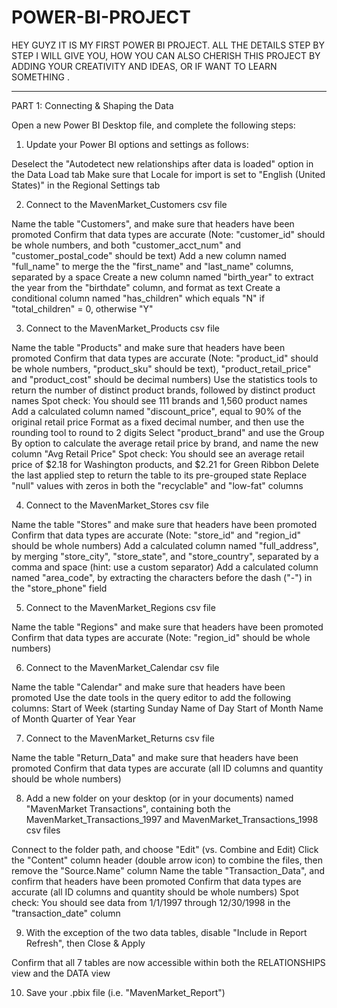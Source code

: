 # POWER-BI-PROJECT
HEY GUYZ IT IS MY FIRST POWER BI PROJECT.
ALL THE DETAILS STEP BY STEP I WILL GIVE YOU,
HOW YOU CAN ALSO CHERISH THIS PROJECT BY ADDING YOUR CREATIVITY AND IDEAS, OR IF WANT TO LEARN SOMETHING .

----------------------------------------------------------------------------------------------------------------------------------------------------------------------------------------------

PART 1: Connecting & Shaping the Data



Open a new Power BI Desktop file, and complete the following steps:


1) Update your Power BI options and settings as follows: 

Deselect the "Autodetect new relationships after data is loaded" option in the Data Load tab
Make sure that Locale for import is set to "English (United States)" in the Regional Settings tab


2) Connect to the MavenMarket_Customers csv file

Name the table "Customers", and make sure that headers have been promoted
Confirm that data types are accurate (Note: "customer_id" should be whole numbers, and both "customer_acct_num" and "customer_postal_code" should be text)
Add a new column named "full_name" to merge the the "first_name" and "last_name" columns, separated by a space
Create a new column named "birth_year" to extract the year from the "birthdate" column, and format as text
Create a conditional column named "has_children" which equals "N" if "total_children" = 0, otherwise "Y"



3) Connect to the MavenMarket_Products csv file

Name the table "Products" and make sure that headers have been promoted
Confirm that data types are accurate (Note: "product_id" should be whole numbers, "product_sku" should be text), "product_retail_price" and "product_cost" should be decimal numbers)
Use the statistics tools to return the number of distinct product brands, followed by distinct product names
Spot check: You should see 111 brands and 1,560 product names
Add a calculated column named "discount_price", equal to 90% of the original retail price
Format as a fixed decimal number, and then use the rounding tool to round to 2 digits
Select "product_brand" and use the Group By option to calculate the average retail price by brand, and name the new column "Avg Retail Price"
Spot check: You should see an average retail price of $2.18 for Washington products, and $2.21 for Green Ribbon
Delete the last applied step to return the table to its pre-grouped state
Replace "null" values with zeros in both the "recyclable" and "low-fat" columns


4) Connect to the MavenMarket_Stores csv file

Name the table "Stores" and make sure that headers have been promoted
Confirm that data types are accurate (Note: "store_id" and "region_id" should be whole numbers)
Add a calculated column named "full_address", by merging "store_city", "store_state", and "store_country", separated by a comma and space (hint: use a custom separator)
Add a calculated column named "area_code", by extracting the characters before the dash ("-") in the "store_phone" field 


5) Connect to the MavenMarket_Regions csv file

Name the table "Regions" and make sure that headers have been promoted
Confirm that data types are accurate (Note: "region_id" should be whole numbers)


6) Connect to the MavenMarket_Calendar csv file

Name the table "Calendar" and make sure that headers have been promoted
Use the date tools in the query editor to add the following columns:
Start of Week (starting Sunday
Name of Day
Start of Month
Name of Month
Quarter of Year
Year


7) Connect to the MavenMarket_Returns csv file

Name the table "Return_Data" and make sure that headers have been promoted
Confirm that data types are accurate (all ID columns and quantity should be whole numbers)


8) Add a new folder on your desktop (or in your documents) named "MavenMarket Transactions", containing both the MavenMarket_Transactions_1997 and MavenMarket_Transactions_1998 csv files

Connect to the folder path, and choose "Edit" (vs. Combine and Edit)
Click the "Content" column header (double arrow icon) to combine the files, then remove the "Source.Name" column
Name the table "Transaction_Data", and confirm that headers have been promoted
Confirm that data types are accurate (all ID columns and quantity should be whole numbers)
Spot check: You should see data from 1/1/1997 through 12/30/1998 in the "transaction_date" column


9) With the exception of the two data tables, disable "Include in Report Refresh", then Close & Apply

Confirm that all 7 tables are now accessible within both the RELATIONSHIPS view and the DATA view


10) Save your .pbix file (i.e. "MavenMarket_Report")
